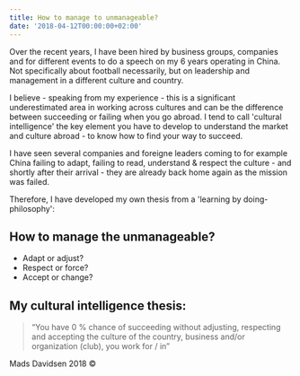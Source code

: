 ```yaml
---
title: How to manage to unmanageable?
date: '2018-04-12T00:00:00+02:00'
---
```

Over the recent years, I have been hired by business groups, companies and for different events to do a speech on my 6 years operating in China. Not specifically about football necessarily, but on leadership and management in a different culture and country.

I believe - speaking from my experience - this is a significant underestimated area in working across cultures and can be the difference between succeeding or failing when you go abroad. I tend to call 'cultural intelligence' the key element you have to develop to understand the market and culture abroad - to know how to find your way to succeed.

I have seen several companies and foreigne leaders coming to for example China failing to adapt, failing to read, understand & respect the culture - and shortly after their arrival - they are already back home again as the mission was failed.

Therefore, I have developed my own thesis from a 'learning by doing-philosophy':

## How to manage the unmanageable? 

- Adapt or adjust?
- Respect or force?
- Accept or change?

## My cultural intelligence thesis:

> “You have 0 % chance of succeeding without adjusting, respecting and accepting the culture of the country, business and/or organization (club), you work for / in”

Mads Davidsen 2018 ©
